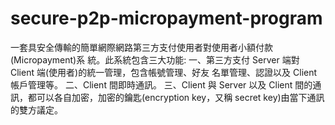 # secure-p2p-micropayment-program
一套具安全傳輸的簡單網際網路第三方支付使用者對使用者小額付款(Micropayment)系 統。此系統包含三大功能: 一、第三方支付 Server 端對 Client 端(使用者)的統一管理，包含帳號管理、好友 名單管理、認證以及 Client 帳戶管理等。 二、Client 間即時通訊。 三、Client 與 Server 以及 Client 間的通訊，都可以各自加密，加密的鑰匙(encryption key，又稱 secret key)由當下通訊的雙方議定。
